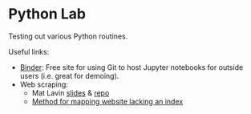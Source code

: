 # Python Lab

Testing out various Python routines.

Useful links:

- [Binder](https://mybinder.org/): Free site for using Git to host Jupyter notebooks for outside users (i.e. great for demoing).
- Web scraping:
  - Mat Lavin [slides](https://docs.google.com/presentation/d/1JnMZbl7434RrzAHluKOT4OyUxCpln3B_7QYoSa01X0M/edit#slide=id.p) & [repo](https://github.com/mjlavin80/advanced-webscraping-pitt-february-2020)
  - [Method for mapping website lacking an index](https://www.freecodecamp.org/news/how-to-build-a-url-crawler-to-map-a-website-using-python-6a287be1da11/)
